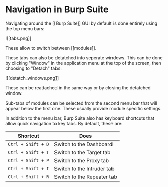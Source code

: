 # Navigation in Burp Suite

Navigating around the [[Burp Suite]] GUI by default is done entirely using the top menu bars:

![[tabs.png]]

These allow to switch between [[modules]]. 

These tabs can also be detatched into seperate windows. This can be done by clicking "Window" in the application menu at the top of the screen, then choosing to "Detach" tabs:

![[detatch_windows.png]]

These can be reattached in the same way or by closing the detatched window.

Sub-tabs of modules can be selected from the second menu bar that will appear below the first one. These usually provide module specific settings.

In addition to the menu bar, Burp Suite also has keyboard shortcuts that allow quick navigation to key tabs. By default, these are:

|**Shortcut**  | **Does**  |
|----------------------|------------------------------|
| `Ctrl + Shift + D` | Switch to the Dashboard	    |
| `Ctrl + Shift + T` | Switch to the Target tab		  |
| `Ctrl + Shift + P` | Switch to the Proxy tab		  |
| `Ctrl + Shift + I` | Switch to the Intruder tab	 |
| `Ctrl + Shift + R` | Switch to the Repeater tab  |
